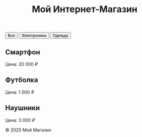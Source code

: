 <!DOCTYPE html>
<html lang="ru">
<head>
  <meta charset="UTF-8" />
  <meta name="viewport" content="width=device-width, initial-scale=1.0"/>
  <title>Интернет-магазин</title>
  <link rel="stylesheet" href="style.css" />
</head>
<body>
  <header>
    <h1>Мой Интернет-Магазин</h1>
  </header>

  <!-- Реклама сверху -->
  <div class="ad-block">
    <!-- Вставьте сюда рекламный код -->
  </div>

  <nav>
    <button onclick="filterItems('all')">Все</button>
    <button onclick="filterItems('electronics')">Электроника</button>
    <button onclick="filterItems('clothing')">Одежда</button>
  </nav>

  <main id="catalog">
    <div class="item electronics">
      <h2>Смартфон</h2>
      <p>Цена: 20 000 ₽</p>
    </div>
    <div class="item clothing">
      <h2>Футболка</h2>
      <p>Цена: 1 000 ₽</p>
    </div>
    <div class="item electronics">
      <h2>Наушники</h2>
      <p>Цена: 3 000 ₽</p>
    </div>
    <!-- Добавьте больше товаров -->
  </main>

  <!-- Реклама снизу -->
  <div class="ad-block">
    <!-- Вставьте сюда рекламный код -->
  </div>

  <footer>
    <p>© 2025 Мой Магазин</p>
  </footer>

  <script src="script.js"></script>
</body>
</html>

